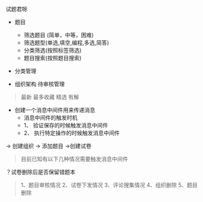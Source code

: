 试题君呀

- 题目

  - 筛选题目 (简单，中等，困难)
  - 筛选题型(单选,填空,编程,多选,简答)
  - 分类筛选(按照标签筛选)
  - 题目搜索(按照题目搜索)

- 分类管理
- 组织架构 待审核管理

> 最新 最多收藏 精选 有解

- 创建一个消息中间件用来传递消息
  - 消息中间件的触发时机
  - 1、 验证保存的时候触发消息中间件
  - 2、 执行特定操作的时候触发消息中间件

-> 创建组织 -> 添加题目 ->创建试卷

> 目前已知有以下几种情况需要触发消息中间件

？试卷删除后是否保留错题本

> 1、题目审核情况 2、试卷下发情况 3、评论搜集情况 4、组织删除 5、题目删除
